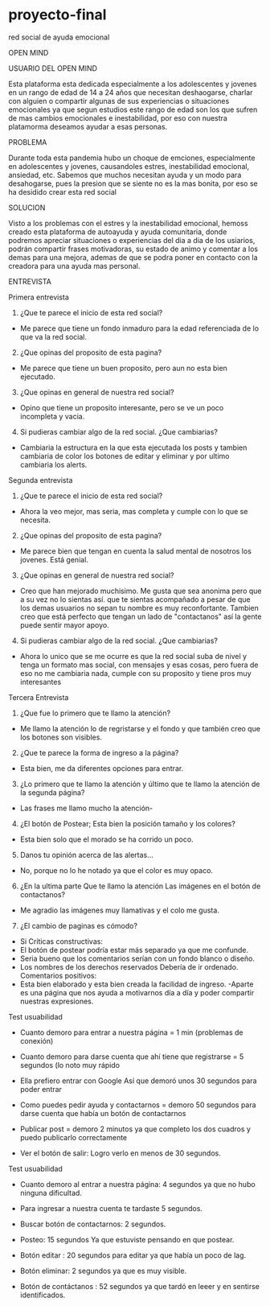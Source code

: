 # proyecto-final
red social de ayuda emocional

OPEN MIND

USUARIO DEL OPEN MIND

Esta plataforma esta dedicada especialmente a los adolescentes y jovenes en un rango de edad de 14 a 24 años que necesitan deshaogarse, charlar con alguien o compartir algunas de sus experiencias o situaciones emocionales ya que segun estudios este rango de edad son los que sufren de mas cambios emocionales e inestabilidad, por eso con nuestra platamorma deseamos ayudar a esas personas.

PROBLEMA 

Durante toda esta pandemia hubo un choque de emciones, especialmente en adolescentes y jovenes, causandoles estres, inestabilidad emocional, ansiedad, etc. Sabemos que muchos necesitan ayuda y un modo para desahogarse, pues la presion que se siente no es la mas bonita, por eso se ha desidido crear esta red social


SOLUCION

Visto a los problemas con el estres y la inestabilidad emocional, hemoss creado esta plataforma de autoayuda y ayuda comunitaria, donde podremos apreciar situaciones o experiencias del dia a dia de los usiarios, podrán compartir frases motivadoras, su estado de animo y comentar a los demas para una mejora, ademas de que se podra poner en contacto con la creadora para una ayuda mas personal.

ENTREVISTA

Primera entrevista 
  
  1. ¿Que te parece el inicio de esta red social?
  - Me parece que tiene un fondo inmaduro para la edad referenciada de lo que va la red social.

  2. ¿Que opinas del proposito de esta pagina?
  - Me parece que tiene un buen proposito, pero aun no esta bien ejecutado.

  3. ¿Que opinas en general de nuestra red social?
  - Opino que tiene un proposito interesante, pero se ve un poco incompleta y vacia.

  4. Si pudieras cambiar algo de la red social. ¿Que cambiarias?
  - Cambiaria la estructura en la que esta ejecutada los posts y tambien cambiaria de color los botones de editar y eliminar y por ultimo cambiaria los alerts.

Segunda entrevista
1. ¿Que te parece el inicio de esta red social?
  - Ahora la veo mejor, mas seria, mas completa y cumple con lo que se necesita.

  2. ¿Que opinas del proposito de esta pagina?
  - Me parece bien que tengan en cuenta la salud mental de nosotros los jovenes. Está genial.

  3. ¿Que opinas en general de nuestra red social?
  - Creo que han mejorado muchisimo. Me gusta que sea anonima pero que a su vez no lo sientas así.
  que te sientas acompañado a pesar de que los demas usuarios no sepan tu nombre es muy reconfortante.
  Tambien creo que está perfecto que tengan un lado de "contactanos" así la gente puede
  sentir mayor apoyo.

  4. Si pudieras cambiar algo de la red social. ¿Que cambiarias?
  - Ahora lo unico que se me ocurre es que la red social suba de nivel y tenga un formato mas social, con mensajes y esas cosas, pero fuera de eso no me cambiaria nada, cumple con su proposito y tiene pros muy interesantes

Tercera Entrevista 

1. ¿Que fue lo primero que te llamo la atención?
- Me llamo la atención lo de regristarse y el fondo y que también creo que los botones son visibles.

2. ¿Que te parece la forma de ingreso a la página?
- Esta bien, me da diferentes opciones para entrar.

3. ¿Lo primero que te llamo la atención y último que te llamo la atención de la segunda página?
 - Las frases me llamo mucho la atención-

4. ¿El botón de Postear; Esta bien la posición tamaño y los colores?
 - Esta bien solo que el morado se ha corrido un poco.

5. Danos tu opinión acerca de las alertas...
 - No, porque no lo he notado ya que el color es muy opaco.

6. ¿En la ultima parte Que te llamo la atención Las imágenes en el botón de contactanos? 
 - Me agradio las imágenes muy llamativas y el colo me gusta.
7. ¿El cambio de paginas es cómodo?
 - Si
 Críticas constructivas: 
 - El botón de postear podría estar más separado ya que me confunde.
 - Seria bueno que los comentarios serían con un fondo blanco o diseño.
 - Los nombres de los derechos reservados Debería de ir ordenado.
Comentarios positivos:
 - Esta bien elaborado y esta bien creada la facilidad de ingreso.
 -Aparte es una página que nos ayuda a motivarnos día a día y poder compartir nuestras expresiones.

Test usuabilidad

- Cuanto demoro para entrar a nuestra página = 1 min (problemas de conexión)

- Cuanto demoro para darse cuenta que ahí tiene que registrarse =  5 segundos (lo noto muy rápido 

- Ella prefiero entrar con Google
Así que demoró unos 30 segundos para poder entrar

- Como puedes pedir ayuda y contactarnos = demoro 50 segundos para darse cuenta que había un botón de contactarnos

- Publicar post = demoro 2 minutos ya que completo los dos cuadros y puedo publicarlo correctamente

- Ver el botón de salir: 
Logro verlo en menos de 30 segundos.

Test usuabilidad

- Cuanto demoro al entrar a nuestra página: 4 segundos ya que no hubo ninguna dificultad.

- Para ingresar a nuestra cuenta te tardaste 5 segundos. 

- Buscar botón de contactarnos: 2 segundos.

- Posteo: 15 segundos 
Ya que estuviste pensando en que postear. 

- Botón editar : 20 segundos para editar ya que había un poco de lag.

- Botón  eliminar: 2 segundos ya que es muy visible.

- Botón  de contáctanos : 52 segundos ya que tardó en leeer y en sentirse identificados. 